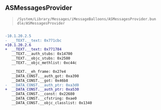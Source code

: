 ## ASMessagesProvider

> `/System/Library/Messages/iMessageBalloons/ASMessagesProvider.bundle/ASMessagesProvider`

```diff

-10.1.20.2.5
-  __TEXT.__text: 0x771cbc
+10.1.20.2.6
+  __TEXT.__text: 0x771784
   __TEXT.__auth_stubs: 0x14700
   __TEXT.__objc_stubs: 0x2580
   __TEXT.__objc_methlist: 0xc44c

   __TEXT.__eh_frame: 0x27e4
   __DATA_CONST.__auth_got: 0xa390
   __DATA_CONST.__got: 0x46b8
-  __DATA_CONST.__auth_ptr: 0xa3d0
+  __DATA_CONST.__auth_ptr: 0xa530
   __DATA_CONST.__const: 0x22680
   __DATA_CONST.__cfstring: 0xae0
   __DATA_CONST.__objc_classlist: 0x1340

```
